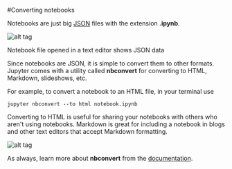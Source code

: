#Converting notebooks

Notebooks are just big [JSON](http://www.json.org/) files with the extension **.ipynb**.

![alt tag](https://d17h27t6h515a5.cloudfront.net/topher/2016/November/5833887b_notebook-json/notebook-json.png)

Notebook file opened in a text editor shows JSON data

Since notebooks are JSON, it is simple to convert them to other formats. Jupyter comes with a utility called **nbconvert** for converting to HTML, Markdown, slideshows, etc.

For example, to convert a notebook to an HTML file, in your terminal use

```
jupyter nbconvert --to html notebook.ipynb
```

Converting to HTML is useful for sharing your notebooks with others who aren't using notebooks. Markdown is great for including a notebook in blogs and other text editors that accept Markdown formatting.

![alt tag](https://d17h27t6h515a5.cloudfront.net/topher/2016/November/58338a48_nbconvert-example/nbconvert-example.png)

As always, learn more about **nbconvert** from the [documentation](https://nbconvert.readthedocs.io/en/latest/usage.html).
